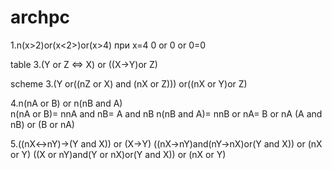 # archpc
1.n(x>2)or(x<2>)or(x>4) при x=4
0 or 0 or 0=0

table 3.(Y or Z <=> X) or ((X->Y)or Z)

scheme 3.(Y or((nZ or X) and (nX or Z))) or((nX or Y)or Z)

4.n(nA or B) or n(nB and A)  
n(nA or B)= nnA and nB= A and nB
n(nB and A)= nnB or nA= B or nA
(A and nB) or (B or nA)

5.((nX<->nY)->(Y and X)) or (X->Y)
((nX->nY)and(nY->nX)or(Y and X)) or (nX or Y)
((X or nY)and(Y or nX)or(Y and X)) or (nX or Y)